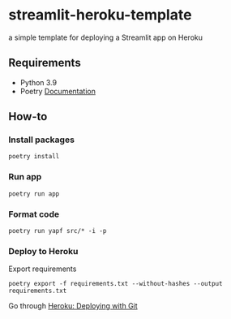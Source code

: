 # streamlit-heroku-template

a simple template for deploying a Streamlit app on Heroku

## Requirements

- Python 3.9
- Poetry [Documentation](https://python-poetry.org/docs/)

## How-to

### Install packages

```{bash}
poetry install
```

### Run app

```{bash}
poetry run app
```

### Format code

```{bash}
poetry run yapf src/* -i -p
```

### Deploy to Heroku

Export requirements

```{bash}
poetry export -f requirements.txt --without-hashes --output requirements.txt
```

Go through [Heroku: Deploying with Git](https://devcenter.heroku.com/articles/git)
